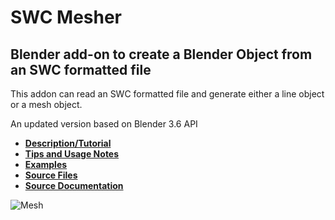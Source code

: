 # SWC Mesher



## Blender add-on to create a Blender Object from an SWC formatted file

This addon can read an SWC formatted file and generate either a line object or a mesh object.

An updated version based on Blender 3.6 API

* **[Description/Tutorial](files/description)**
* **[Tips and Usage Notes](files/notes)**
* **[Examples](files/examples)**
* **[Source Files](files/source)**
* **[Source Documentation](http://mcellteam.github.io/swc_mesher/doxygen/html/)**

![Mesh](files/images/P40-DEV360_mesh_center.png?raw=true "Meshed Neuron")
